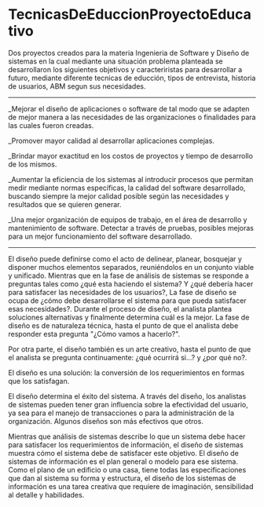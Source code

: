 # TecnicasDeEduccionProyectoEducativo
Dos proyectos creados para la materia Ingenieria de Software y Diseño de sistemas en la cual mediante una situación problema planteada se desarrollaron los siguientes objetivos y caracteriristas para desarrollar a futuro, mediante diferente tecnicas de educción, tipos de entrevista, historia de usuarios, ABM segun sus necesidades.
********************************************************************************************************************************************
_Mejorar el diseño de aplicaciones o software de tal modo que se adapten de mejor manera a las necesidades de las organizaciones o finalidades para las cuales fueron creadas.

_Promover mayor calidad al desarrollar aplicaciones complejas.

_Brindar mayor exactitud en los costos de proyectos y tiempo de desarrollo de los mismos.

_Aumentar la eficiencia de los sistemas al introducir procesos que permitan medir mediante normas específicas, la calidad del software desarrollado, buscando siempre la mejor calidad posible según las necesidades y resultados que se quieren generar.

_Una mejor organización de equipos de trabajo, en el área de desarrollo y mantenimiento de software.
Detectar a través de pruebas, posibles mejoras para un mejor funcionamiento del software desarrollado.


****************************************************

El diseño puede definirse como el acto de delinear, planear, bosquejar y disponer muchos elementos separados, reuniéndolos en un conjunto viable y unificado. Mientras que en la fase de análisis de sistemas se responde a preguntas tales como ¿qué esta haciendo el sistema? Y ¿qué debería hacer para satisfacer las necesidades de los usuarios?, La fase de diseño se ocupa de ¿cómo debe desarrollarse el sistema para que pueda satisfacer esas necesidades?. Durante el proceso de diseño, el analista plantea soluciones alternativas y finalmente determina cuál es la mejor. La fase de diseño es de naturaleza técnica, hasta el punto de que el analista debe responder esta pregunta "¿Cómo vamos a hacerlo?". 

Por otra parte, el diseño también es un arte creativo, hasta el punto de que el analista se pregunta continuamente: ¿qué ocurrirá si...? y ¿por qué no?.

El diseño es una solución: la conversión de los requerimientos en formas que los satisfagan. 

El diseño determina el éxito del sistema. A través del diseño, los analistas de sistemas pueden tener gran influencia sobre la efectividad del usuario, ya sea para el manejo de transacciones o para la administración de la organización. Algunos diseños son más efectivos que otros.

Mientras que análisis de sistemas describe lo que un sistema debe hacer para satisfacer los requerimientos de información, el diseño de sistemas muestra cómo el sistema debe de satisfacer este objetivo.  El diseño de sistemas de información es el plan general o modelo para ese sistema.  Como el plano de un edificio o una casa, tiene todas las especificaciones que dan al sistema su forma y estructura, el diseño de los sistemas de información es una tarea creativa que requiere de imaginación, sensibilidad al detalle y habilidades.



